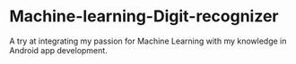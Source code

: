 # Machine-learning-Digit-recognizer
A try at integrating my passion for Machine Learning with my knowledge in Android app development.
